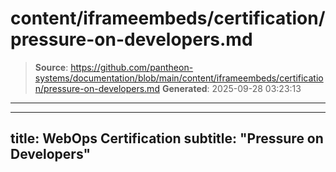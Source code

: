 # content/iframeembeds/certification/pressure-on-developers.md

> **Source**: https://github.com/pantheon-systems/documentation/blob/main/content/iframeembeds/certification/pressure-on-developers.md
> **Generated**: 2025-09-28 03:23:13

---

---
title: WebOps Certification
subtitle: "Pressure on Developers"
---

<Partial file="certification-guide/pressure-on-developers.md" />
